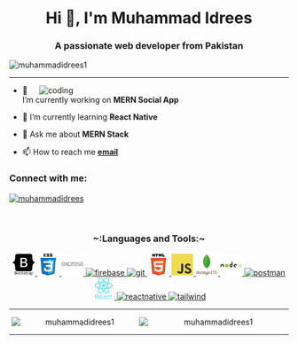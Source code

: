 
<h1 align="center">Hi 👋, I'm Muhammad Idrees</h1>
<h3 align="center">A passionate web developer from Pakistan</h3> 
<img  src="https://komarev.com/ghpvc/?username=muhammadidrees1&label=Profile%20views&color=0e75b6&style=flat" alt="muhammadidrees1" />



<hr/>
<p margin="10">
<img src="https://www.wingstechsolutions.com/wp-content/uploads/2022/03/full-stack-development.gif" align="right" width="450" margin-bottom="10" alt="coding"/>
</p>

- 🔭 I’m currently working on **MERN Social App**

- 🌱 I’m currently learning **React Native**

- 💬 Ask me about **MERN Stack**

- 📫 How to reach me **[email](mailto:idreesrehman30@gmail.com)**

<h3 align="left">Connect with me:</h3>
<p align="left">

<a href="https://www.linkedin.com/in/muhammad-idrees-67709b24a/" target="blank"><img align="center" src="https://raw.githubusercontent.com/rahuldkjain/github-profile-readme-generator/master/src/images/icons/Social/linked-in-alt.svg" alt="muhammadidrees" height="30" width="40" /></a>

</p>
<br/>

<h3 align="center">~:Languages and Tools:~</h3>
<p align="center"> <a href="https://getbootstrap.com" target="_blank" rel="noreferrer"> <img src="https://raw.githubusercontent.com/devicons/devicon/master/icons/bootstrap/bootstrap-plain-wordmark.svg" alt="bootstrap" width="40" height="40"/> </a> <a href="https://www.w3schools.com/css/" target="_blank" rel="noreferrer"> <img src="https://raw.githubusercontent.com/devicons/devicon/master/icons/css3/css3-original-wordmark.svg" alt="css3" width="40" height="40"/> </a> <a href="https://expressjs.com" target="_blank" rel="noreferrer"> <img src="https://raw.githubusercontent.com/devicons/devicon/master/icons/express/express-original-wordmark.svg" alt="express" width="40" height="40"/> </a> <a href="https://firebase.google.com/" target="_blank" rel="noreferrer"> <img src="https://www.vectorlogo.zone/logos/firebase/firebase-icon.svg" alt="firebase" width="40" height="40"/> </a> <a href="https://git-scm.com/" target="_blank" rel="noreferrer"> <img src="https://www.vectorlogo.zone/logos/git-scm/git-scm-icon.svg" alt="git" width="40" height="40"/> </a> <a href="https://www.w3.org/html/" target="_blank" rel="noreferrer"> <img src="https://raw.githubusercontent.com/devicons/devicon/master/icons/html5/html5-original-wordmark.svg" alt="html5" width="40" height="40"/> </a> <a href="https://developer.mozilla.org/en-US/docs/Web/JavaScript" target="_blank" rel="noreferrer"> <img src="https://raw.githubusercontent.com/devicons/devicon/master/icons/javascript/javascript-original.svg" alt="javascript" width="40" height="40"/> </a> <a href="https://www.mongodb.com/" target="_blank" rel="noreferrer"> <img src="https://raw.githubusercontent.com/devicons/devicon/master/icons/mongodb/mongodb-original-wordmark.svg" alt="mongodb" width="40" height="40"/> </a> <a href="https://nodejs.org" target="_blank" rel="noreferrer"> <img src="https://raw.githubusercontent.com/devicons/devicon/master/icons/nodejs/nodejs-original-wordmark.svg" alt="nodejs" width="40" height="40"/> </a> <a href="https://postman.com" target="_blank" rel="noreferrer"> <img src="https://www.vectorlogo.zone/logos/getpostman/getpostman-icon.svg" alt="postman" width="40" height="40"/> </a> <a href="https://reactjs.org/" target="_blank" rel="noreferrer"> <img src="https://raw.githubusercontent.com/devicons/devicon/master/icons/react/react-original-wordmark.svg" alt="react" width="40" height="40"/> </a> <a href="https://reactnative.dev/" target="_blank" rel="noreferrer"> <img src="https://reactnative.dev/img/header_logo.svg" alt="reactnative" width="40" height="40"/> </a> <a href="https://tailwindcss.com/" target="_blank" rel="noreferrer"> <img src="https://www.vectorlogo.zone/logos/tailwindcss/tailwindcss-icon.svg" alt="tailwind" width="40" height="40"/> </a> </p>
<hr/>




<div style="display:flex;" align="center">
&nbsp;<img  width="350"   src="https://github-readme-stats.vercel.app/api/top-langs?username=muhammadidrees1&show_icons=true&locale=en&layout=compact" alt="muhammadidrees1" />

<img  width="410" src="https://github-readme-streak-stats.herokuapp.com/?user=muhammadidrees1&" alt="muhammadidrees1" />
</div>
<hr/>
